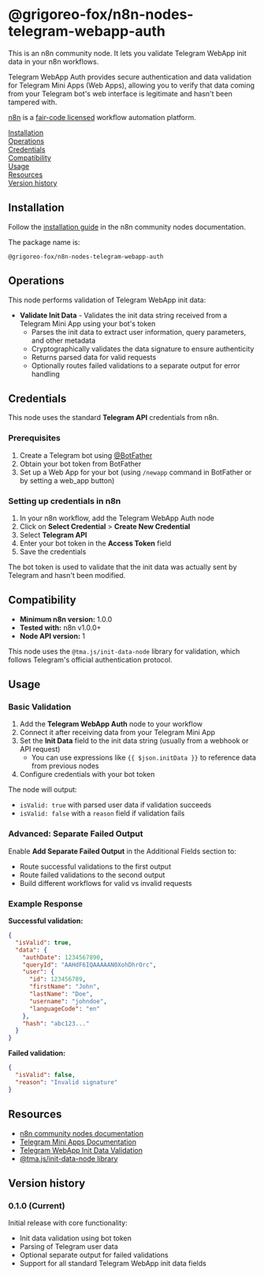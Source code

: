 # @grigoreo-fox/n8n-nodes-telegram-webapp-auth

This is an n8n community node. It lets you validate Telegram WebApp init data in your n8n workflows.

Telegram WebApp Auth provides secure authentication and data validation for Telegram Mini Apps (Web Apps), allowing you to verify that data coming from your Telegram bot's web interface is legitimate and hasn't been tampered with.

[n8n](https://n8n.io/) is a [fair-code licensed](https://docs.n8n.io/sustainable-use-license/) workflow automation platform.

[Installation](#installation)  
[Operations](#operations)  
[Credentials](#credentials)  
[Compatibility](#compatibility)  
[Usage](#usage)  
[Resources](#resources)  
[Version history](#version-history)

## Installation

Follow the [installation guide](https://docs.n8n.io/integrations/community-nodes/installation/) in the n8n community nodes documentation.

The package name is:

```
@grigoreo-fox/n8n-nodes-telegram-webapp-auth
```

## Operations

This node performs validation of Telegram WebApp init data:

- **Validate Init Data** - Validates the init data string received from a Telegram Mini App using your bot's token
  - Parses the init data to extract user information, query parameters, and other metadata
  - Cryptographically validates the data signature to ensure authenticity
  - Returns parsed data for valid requests
  - Optionally routes failed validations to a separate output for error handling

## Credentials

This node uses the standard **Telegram API** credentials from n8n.

### Prerequisites

1. Create a Telegram bot using [@BotFather](https://t.me/botfather)
2. Obtain your bot token from BotFather
3. Set up a Web App for your bot (using `/newapp` command in BotFather or by setting a web_app button)

### Setting up credentials in n8n

1. In your n8n workflow, add the Telegram WebApp Auth node
2. Click on **Select Credential** > **Create New Credential**
3. Select **Telegram API**
4. Enter your bot token in the **Access Token** field
5. Save the credentials

The bot token is used to validate that the init data was actually sent by Telegram and hasn't been modified.

## Compatibility

- **Minimum n8n version:** 1.0.0
- **Tested with:** n8n v1.0.0+
- **Node API version:** 1

This node uses the `@tma.js/init-data-node` library for validation, which follows Telegram's official authentication protocol.

## Usage

### Basic Validation

1. Add the **Telegram WebApp Auth** node to your workflow
2. Connect it after receiving data from your Telegram Mini App
3. Set the **Init Data** field to the init data string (usually from a webhook or API request)
   - You can use expressions like `{{ $json.initData }}` to reference data from previous nodes
4. Configure credentials with your bot token

The node will output:
- `isValid: true` with parsed user data if validation succeeds
- `isValid: false` with a `reason` field if validation fails

### Advanced: Separate Failed Output

Enable **Add Separate Failed Output** in the Additional Fields section to:
- Route successful validations to the first output
- Route failed validations to the second output
- Build different workflows for valid vs invalid requests

### Example Response

**Successful validation:**
```json
{
  "isValid": true,
  "data": {
    "authDate": 1234567890,
    "queryId": "AAHdF6IQAAAAAN0XohDhrOrc",
    "user": {
      "id": 123456789,
      "firstName": "John",
      "lastName": "Doe",
      "username": "johndoe",
      "languageCode": "en"
    },
    "hash": "abc123..."
  }
}
```

**Failed validation:**
```json
{
  "isValid": false,
  "reason": "Invalid signature"
}
```

## Resources

- [n8n community nodes documentation](https://docs.n8n.io/integrations/#community-nodes)
- [Telegram Mini Apps Documentation](https://core.telegram.org/bots/webapps)
- [Telegram WebApp Init Data Validation](https://core.telegram.org/bots/webapps#validating-data-received-via-the-mini-app)
- [@tma.js/init-data-node library](https://github.com/Telegram-Mini-Apps/tma.js)

## Version history

### 0.1.0 (Current)

Initial release with core functionality:
- Init data validation using bot token
- Parsing of Telegram user data
- Optional separate output for failed validations
- Support for all standard Telegram WebApp init data fields
